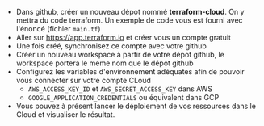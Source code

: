 - Dans github, créer un nouveau dépot nommé **terraform-cloud**. On y mettra du code terraform. Un exemple de code vous est fourni avec l'énoncé (fichier `main.tf`)
- Aller sur https://app.terraform.io et créer vous un compte gratuit
- Une fois créé, synchronisez ce compte avec votre github
- Créer un nouveau workspace à partir de votre dépot github, le workspace portera le meme nom que le dépot github
- Configurez les variables d'environnement adéquates afin de pouvoir vous connecter sur votre compte CLoud
  - `AWS_ACCESS_KEY_ID` et `AWS_SECRET_ACCESS_KEY` dans AWS
  - `GOOGLE_APPLICATION_CREDENTIALS` ou équivalent dans GCP
- Vous pouvez à présent lancer le déploiement de vos ressources dans le Cloud et visualiser le résultat.

